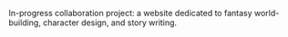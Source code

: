 In-progress collaboration project: a website dedicated to fantasy world-building, character design, and story writing.
